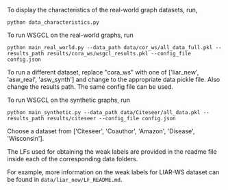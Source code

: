 To display the characteristics of the real-world graph datasets, run,
```
python data_characteristics.py
```

To run WSGCL on the real-world graphs, run
```
python main_real_world.py --data_path data/cor_ws/all_data_full.pkl --results_path results/cora_ws/wsgcl_results.pkl --config_file config.json
```

To run a different dataset, replace "cora_ws" with one of ['liar_new', 'asw_real', 'asw_synth'] and change to the appropriate data pickle file. Also change the results path. The same config file can be used.

To run WSGCL on the synthetic graphs, run
```
python main_synthetic.py --data_path data/Citeseer/all_data.pkl --results_path results/citeseer --config_file config.json
```

Choose a dataset from ['Citeseer', 'Coauthor', 'Amazon', 'Disease', 'Wisconsin'].

The LFs used for obtaining the weak labels are provided in the readme file inside each of the corresponding data folders. 

For example, more information on the weak labels for LIAR-WS dataset can be found in `data/liar_new/LF_README.md`.